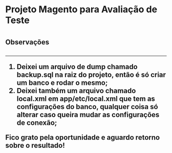 <h1>Projeto Magento para Avaliação de Teste<h1>

<h2>Observações<h2>
<hr/>
<ol>
  <li>Deixei um arquivo de dump chamado backup.sql na raiz do projeto, então é só criar um banco e rodar o mesmo;</li>
  <li>Deixei também um arquivo chamado local.xml em app/etc/local.xml que tem as configurações do banco, qualquer coisa só alterar caso queira mudar as configurações de conexão;</li>
</ol>

<p>Fico grato pela oportunidade e aguardo retorno sobre o resultado!</p>
